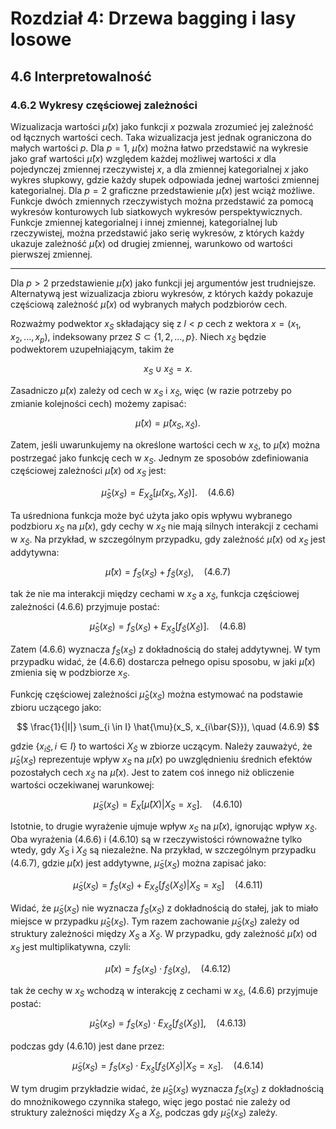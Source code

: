 # Rozdział 4: Drzewa bagging i lasy losowe

## 4.6 Interpretowalność

### 4.6.2 Wykresy częściowej zależności

Wizualizacja wartości $\hat{\mu}(x)$ jako funkcji $x$ pozwala zrozumieć jej zależność od łącznych wartości cech. Taka wizualizacja jest jednak ograniczona do małych wartości $p$. Dla $p = 1$, $\hat{\mu}(x)$ można łatwo przedstawić na wykresie jako graf wartości $\hat{\mu}(x)$ względem każdej możliwej wartości $x$ dla pojedynczej zmiennej rzeczywistej $x$, a dla zmiennej kategorialnej $x$ jako wykres słupkowy, gdzie każdy słupek odpowiada jednej wartości zmiennej kategorialnej. Dla $p = 2$ graficzne przedstawienie $\hat{\mu}(x)$ jest wciąż możliwe. Funkcje dwóch zmiennych rzeczywistych można przedstawić za pomocą wykresów konturowych lub siatkowych wykresów perspektywicznych. Funkcje zmiennej kategorialnej i innej zmiennej, kategorialnej lub rzeczywistej, można przedstawić jako serię wykresów, z których każdy ukazuje zależność $\hat{\mu}(x)$ od drugiej zmiennej, warunkowo od wartości pierwszej zmiennej.

---

Dla $p > 2$ przedstawienie $\hat{\mu}(x)$ jako funkcji jej argumentów jest trudniejsze. Alternatywą jest wizualizacja zbioru wykresów, z których każdy pokazuje częściową zależność $\hat{\mu}(x)$ od wybranych małych podzbiorów cech.

Rozważmy podwektor $x_S$ składający się z $l < p$ cech z wektora $x = (x_1, x_2, ..., x_p)$, indeksowany przez $S \subset \{1, 2, ..., p\}$. Niech $x_{\bar{S}}$ będzie podwektorem uzupełniającym, takim że 

$$x_S \cup x_{\bar{S}} = x.$$

Zasadniczo $\hat{\mu}(x)$ zależy od cech w $x_S$ i $x_{\bar{S}}$, więc (w razie potrzeby po zmianie kolejności cech) możemy zapisać:

$$ \hat{\mu}(x) = \hat{\mu}(x_S, x_{\bar{S}}). $$

Zatem, jeśli uwarunkujemy na określone wartości cech w $x_{\bar{S}}$, to $\hat{\mu}(x)$ można postrzegać jako funkcję cech w $x_S$. Jednym ze sposobów zdefiniowania częściowej zależności $\hat{\mu}(x)$ od $x_S$ jest:

$$ \hat{\mu}_S(x_S) = E_{X_{\bar{S}}}[\hat{\mu}(x_S, X_{\bar{S}})]. \quad (4.6.6) $$

Ta uśredniona funkcja może być użyta jako opis wpływu wybranego podzbioru $x_S$ na $\hat{\mu}(x)$, gdy cechy w $x_S$ nie mają silnych interakcji z cechami w $x_{\bar{S}}$. Na przykład, w szczególnym przypadku, gdy zależność $\hat{\mu}(x)$ od $x_S$ jest addytywna:

$$ \hat{\mu}(x) = f_S(x_S) + f_{\bar{S}}(x_{\bar{S}}), \quad (4.6.7) $$

tak że nie ma interakcji między cechami w $x_S$ a $x_{\bar{S}}$, funkcja częściowej zależności (4.6.6) przyjmuje postać:

$$ \hat{\mu}_S(x_S) = f_S(x_S) + E_{X_{\bar{S}}}[f_{\bar{S}}(X_{\bar{S}})]. \quad (4.6.8) $$

Zatem (4.6.6) wyznacza $f_S(x_S)$ z dokładnością do stałej addytywnej. W tym przypadku widać, że (4.6.6) dostarcza pełnego opisu sposobu, w jaki $\hat{\mu}(x)$ zmienia się w podzbiorze $x_S$.

Funkcję częściowej zależności $\hat{\mu}_S(x_S)$ można estymować na podstawie zbioru uczącego jako:

$$ \frac{1}{|I|} \sum_{i \in I} \hat{\mu}(x_S, x_{i\bar{S}}), \quad (4.6.9) $$

gdzie $\{x_{i\bar{S}}, i \in I\}$ to wartości $X_{\bar{S}}$ w zbiorze uczącym. Należy zauważyć, że $\hat{\mu}_S(x_S)$ reprezentuje wpływ $x_S$ na $\hat{\mu}(x)$ po uwzględnieniu średnich efektów pozostałych cech $x_{\bar{S}}$ na $\hat{\mu}(x)$. Jest to zatem coś innego niż obliczenie wartości oczekiwanej warunkowej:

$$ \tilde{\mu}_S(x_S) = E_X[\hat{\mu}(X)|X_S = x_S]. \quad (4.6.10) $$

Istotnie, to drugie wyrażenie ujmuje wpływ $x_S$ na $\hat{\mu}(x)$, ignorując wpływ $x_{\bar{S}}$. Oba wyrażenia (4.6.6) i (4.6.10) są w rzeczywistości równoważne tylko wtedy, gdy $X_S$ i $X_{\bar{S}}$ są niezależne. Na przykład, w szczególnym przypadku (4.6.7), gdzie $\hat{\mu}(x)$ jest addytywne, $\tilde{\mu}_S(x_S)$ można zapisać jako:

$$ \tilde{\mu}_S(x_S) = f_S(x_S) + E_{X_{\bar{S}}}[f_{\bar{S}}(X_{\bar{S}})|X_S = x_S] \quad (4.6.11) $$

Widać, że $\tilde{\mu}_S(x_S)$ nie wyznacza $f_S(x_S)$ z dokładnością do stałej, jak to miało miejsce w przypadku $\hat{\mu}_S(x_S)$. Tym razem zachowanie $\tilde{\mu}_S(x_S)$ zależy od struktury zależności między $X_S$ a $X_{\bar{S}}$. W przypadku, gdy zależność $\hat{\mu}(x)$ od $x_S$ jest multiplikatywna, czyli:

$$ \hat{\mu}(x) = f_S(x_S) \cdot f_{\bar{S}}(x_{\bar{S}}), \quad (4.6.12) $$

tak że cechy w $x_S$ wchodzą w interakcję z cechami w $x_{\bar{S}}$, (4.6.6) przyjmuje postać:

$$ \hat{\mu}_S(x_S) = f_S(x_S) \cdot E_{X_{\bar{S}}}[f_{\bar{S}}(X_{\bar{S}})], \quad (4.6.13) $$

podczas gdy (4.6.10) jest dane przez:

$$ \tilde{\mu}_S(x_S) = f_S(x_S) \cdot E_{X_{\bar{S}}}[f_{\bar{S}}(X_{\bar{S}})|X_S = x_S]. \quad (4.6.14) $$

W tym drugim przykładzie widać, że $\hat{\mu}_S(x_S)$ wyznacza $f_S(x_S)$ z dokładnością do mnożnikowego czynnika stałego, więc jego postać nie zależy od struktury zależności między $X_S$ a $X_{\bar{S}}$, podczas gdy $\tilde{\mu}_S(x_S)$ zależy.